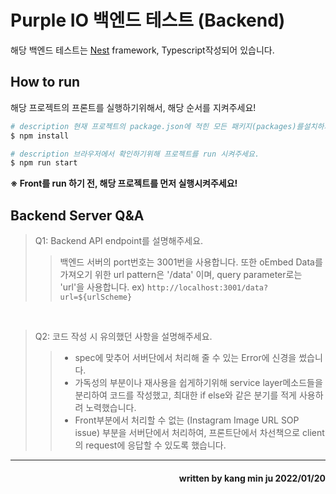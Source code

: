 # Purple IO 백엔드 테스트 (Backend)

해당 백엔드 테스트는 [Nest](https://github.com/nestjs/nest) framework, Typescript작성되어 있습니다.

## How to run

해당 프로젝트의 프론트를 실행하기위해서, 해당 순서를 지켜주세요!

```bash
# description 현재 프로젝트의 package.json에 적힌 모든 패키지(packages)를설치하기 위해 terminal에 입력해주세요.
$ npm install
```


```bash
# description 브라우저에서 확인하기위해 프로젝트를 run 시켜주세요.
$ npm run start
```

 __※ Front를 run 하기 전, 해당 프로젝트를 먼저 실행시켜주세요!__
 
 ## Backend Server Q&A
 
 >Q1: Backend API endpoint를 설명해주세요.
 >> 백엔드 서버의 port번호는 3001번을 사용합니다. 또한 oEmbed Data를 가져오기 위한 url pattern은 '/data' 이며, query parameter로는 'url'을 사용합니다.
 >> ex) `http://localhost:3001/data?url=${urlScheme}` 
 <br/>
 
 >Q2: 코드 작성 시 유의했던 사항을 설명해주세요.
 >>  * spec에 맞추어 서버단에서 처리해 줄 수 있는 Error에 신경을 썼습니다.<br/> 
 >>  * 가독성의 부분이나 재사용을 쉽게하기위해 service layer메소드들을 분리하여 코드를 작성했고, 최대한 if else와 같은 분기를 적게 사용하려 노력했습니다.<br/>
 >>  * Front부분에서 처리할 수 없는 (Instagram Image URL SOP issue) 부분을 서버단에서 처리하여, 프론트단에서 차선책으로 client의 request에 응답할 수 있도록 했습니다. 
____
<h4 align='right'> written by kang min ju 2022/01/20</h4>
